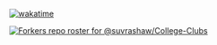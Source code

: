 [![wakatime](https://wakatime.com/badge/github/suvrashaw/College-Clubs.svg)](https://wakatime.com/badge/github/suvrashaw/College-Clubs)

[![Forkers repo roster for @suvrashaw/College-Clubs](https://reporoster.com/forks/suvrashaw/College-Clubs)](https://github.com/suvrashaw/College-Clubs/network/members)
